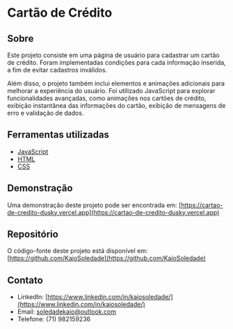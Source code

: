 # Cartão de Crédito

## Sobre

Este projeto consiste em uma página de usuário para cadastrar um cartão de crédito. Foram implementadas condições para cada informação inserida, a fim de evitar cadastros inválidos.

Além disso, o projeto também inclui elementos e animações adicionais para melhorar a experiência do usuário. Foi utilizado JavaScript para explorar funcionalidades avançadas, como animações nos cartões de crédito, exibição instantânea das informações do cartão, exibição de mensagens de erro e validação de dados.

## Ferramentas utilizadas

- [JavaScript](https://developer.mozilla.org/pt-BR/docs/Web/JavaScript)
- [HTML](https://developer.mozilla.org/pt-BR/docs/Web/HTML)
- [CSS](https://developer.mozilla.org/pt-BR/docs/Web/CSS)

## Demonstração

Uma demonstração deste projeto pode ser encontrada em: [https://cartao-de-credito-dusky.vercel.app](https://cartao-de-credito-dusky.vercel.app)

## Repositório

O código-fonte deste projeto está disponível em: [https://github.com/KaioSoledade](https://github.com/KaioSoledade)

## Contato

- LinkedIn: [https://www.linkedin.com/in/kaiosoledade/](https://www.linkedin.com/in/kaiosoledade/)
- Email: soledadekaio@outlook.com
- Telefone: (71) 982159236